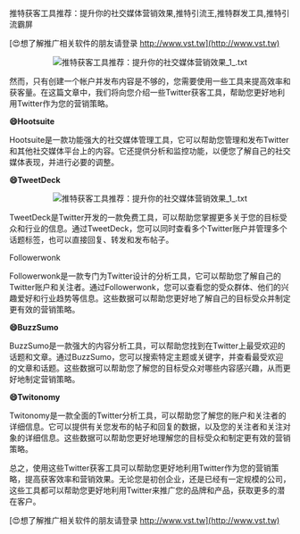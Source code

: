 推特获客工具推荐：提升你的社交媒体营销效果,推特引流王,推特群发工具,推特引流霸屏

[😍想了解推广相关软件的朋友请登录 http://www.vst.tw](http://www.vst.tw)

 <center><img src="https://vst.tw/MP4/tuiguang/png/1.png" alt="推特获客工具推荐：提升你的社交媒体营销效果_1_.txt"></center>

然而，只有创建一个帐户并发布内容是不够的，您需要使用一些工具来提高效率和获客量。在这篇文章中，我们将向您介绍一些Twitter获客工具，帮助您更好地利用Twitter作为您的营销策略。

**😄Hootsuite**

Hootsuite是一款功能强大的社交媒体管理工具，它可以帮助您管理和发布Twitter和其他社交媒体平台上的内容。它还提供分析和监控功能，以便您了解自己的社交媒体表现，并进行必要的调整。

**😄TweetDeck**

 <center><img src="https://vst.tw/MP4/tuiguang/png/7.png" alt="推特获客工具推荐：提升你的社交媒体营销效果_1_.txt"></center>

TweetDeck是Twitter开发的一款免费工具，可以帮助您掌握更多关于您的目标受众和行业的信息。通过TweetDeck，您可以同时查看多个Twitter账户并管理多个话题标签，也可以直接回复、转发和发布帖子。

Followerwonk

Followerwonk是一款专门为Twitter设计的分析工具，它可以帮助您了解自己的Twitter账户和关注者。通过Followerwonk，您可以查看您的受众群体、他们的兴趣爱好和行业趋势等信息。这些数据可以帮助您更好地了解自己的目标受众并制定更有效的营销策略。

**😄BuzzSumo**

BuzzSumo是一款强大的内容分析工具，可以帮助您找到在Twitter上最受欢迎的话题和文章。通过BuzzSumo，您可以搜索特定主题或关键字，并查看最受欢迎的文章和话题。这些数据可以帮助您了解您的目标受众对哪些内容感兴趣，从而更好地制定营销策略。

**😄Twitonomy**

Twitonomy是一款全面的Twitter分析工具，可以帮助您了解您的账户和关注者的详细信息。它可以提供有关您发布的帖子和回复的数据，以及您的关注者和关注对象的详细信息。这些数据可以帮助您更好地理解您的目标受众和制定更有效的营销策略。

总之，使用这些Twitter获客工具可以帮助您更好地利用Twitter作为您的营销策略，提高获客效率和营销效果。无论您是初创企业，还是已经有一定规模的公司，这些工具都可以帮助您更好地利用Twitter来推广您的品牌和产品，获取更多的潜在客户。

[😍想了解推广相关软件的朋友请登录 http://www.vst.tw](http://www.vst.tw)



